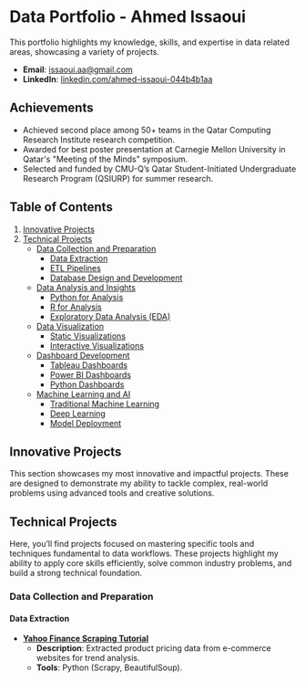 # Data Portfolio - Ahmed Issaoui

This portfolio highlights my knowledge, skills, and expertise in data related areas, showcasing a variety of projects.

- **Email**: [issaoui.aa@gmail.com](issaoui.aa@gmail.com)
- **LinkedIn**: [linkedin.com/ahmed-issaoui-044b4b1aa](https://www.linkedin.com/in/ahmed-issaoui-044b4b1aa/)

## Achievements
- Achieved second place among 50+ teams in the Qatar Computing Research Institute research competition.
- Awarded for best poster presentation at Carnegie Mellon University in Qatar's "Meeting of the Minds" symposium.
- Selected and funded by CMU-Q’s Qatar Student-Initiated Undergraduate Research Program (QSIURP) for summer research.

## Table of Contents
1. [Innovative Projects](#innovative-projects)
2. [Technical Projects](#technical-projects)
   - [Data Collection and Preparation](#data-collection-and-preparation)
     - [Data Extraction](#data-extraction)
     - [ETL Pipelines](#etl-pipelines)
     - [Database Design and Development](#database-design-and-development)
   - [Data Analysis and Insights](#data-analysis-and-insights)
     - [Python for Analysis](#python-for-analysis)
     - [R for Analysis](#r-for-analysis)
     - [Exploratory Data Analysis (EDA)](#exploratory-data-analysis-eda)
   - [Data Visualization](#data-visualization)
     - [Static Visualizations](#static-visualizations)
     - [Interactive Visualizations](#interactive-visualizations)
   - [Dashboard Development](#dashboard-development)
     - [Tableau Dashboards](#tableau-dashboards)
     - [Power BI Dashboards](#power-bi-dashboards)
     - [Python Dashboards](#python-dashboards)
   - [Machine Learning and AI](#machine-learning-and-ai)
     - [Traditional Machine Learning](#traditional-machine-learning)
     - [Deep Learning](#deep-learning)
     - [Model Deployment](#model-deployment)

## Innovative Projects
This section showcases my most innovative and impactful projects. These are designed to demonstrate my ability to tackle complex, real-world problems using advanced tools and creative solutions.

## Technical Projects
Here, you’ll find projects focused on mastering specific tools and techniques fundamental to data workflows. These projects highlight my ability to apply core skills efficiently, solve common industry problems, and build a strong technical foundation.

### Data Collection and Preparation
#### Data Extraction
- **[Yahoo Finance Scraping Tutorial](https://github.com/Issaoui-Ahmed/YFinance-Scraping-Tutorial)**  
  - **Description**: Extracted product pricing data from e-commerce websites for trend analysis.  
  - **Tools**: Python (Scrapy, BeautifulSoup).
